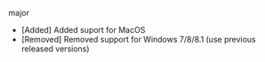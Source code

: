 major
* [Added] Added suport for MacOS
* [Removed] Removed support for Windows 7/8/8.1 (use previous released versions)